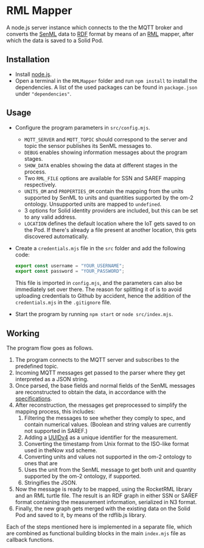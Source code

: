 # RML Mapper

A node.js server instance which connects to the the MQTT broker and converts the [SenML](https://tools.ietf.org/html/rfc8428) data to [RDF](https://www.w3.org/RDF/) format by means of an [RML](https://rml.io/) mapper, after which the data is saved to a Solid Pod.

## Installation

- Install [node.js](https://nodejs.org/en/).
- Open a terminal in the `RMLMapper` folder and run `npm install` to install the dependencies.
  A list of the used packages can be found in `package.json` under `"dependencies"`.

## Usage

- Configure the program parameters in `src/config.mjs`.

  - `MQTT_SERVER` and `MQTT_TOPIC` should correspond to the server and topic the sensor publishes its SenML messages to.
  - `DEBUG` enables showing information messages about the program stages.
  - `SHOW_DATA` enables showing the data at different stages in the process.
  - Two `RML_FILE` options are available for SSN and SAREF mapping respectively.
  - `UNITS_OM` and `PROPERTIES_OM` contain the mapping from the units supported by SenML to units and quantities supported by the om-2 ontology. Unsupported units are mapped to `undefined`.
  - 3 options for Solid identity providers are included, but this can be set to any valid address.
  - `LOCATION` defines the default location where the IoT gets saved to on the Pod.
    If there's already a file present at another location, this gets discovered automatically.

- Create a `credentials.mjs` file in the `src` folder and add the following code:

  ```javascript
  export const username = "YOUR_USERNAME";
  export const password = "YOUR_PASSWORD";
  ```

  This file is imported in `config.mjs`, and the parameters can also be immediately set over there.
  The reason for splitting it of is to avoid uploading credentials to Github by accident, hence the addition of the `credentials.mjs` in the `.gitignore` file.

- Start the program by running `npm start` or `node src/index.mjs`.

## Working

The program flow goes as follows.

1. The program connects to the MQTT server and subscribes to the predefined topic.
2. Incoming MQTT messages get passed to the parser where they get interpreted as a JSON string.
3. Once parsed, the base fields and normal fields of the SenML messages are reconstructed to obtain the data, in accordance with the [specifications](https://tools.ietf.org/html/rfc8428).
4. After reconstruction, the messages get preprocessed to simplify the mapping process, this includes:
   1. Filtering the messages to see whether they comply to spec, and contain numerical values.
      (Boolean and string values are currently not supported in SAREF.)
   2. Adding a [UUIDv4](https://www.ietf.org/rfc/rfc4122.txt) as a unique identifier for the measurement.
   3. Converting the timestamp from Unix format to the ISO-like format used in theNow xsd scheme.
   4. Converting units and values not supported in the om-2 ontology to ones that are
   5. Uses the unit from the SenML message to get both unit and quantity supported by the om-2 ontology, if supported.
   6. Stringifies the JSON.
5. Now the message is ready to be mapped, using the RocketRML library and an RML turtle file.
   The result is an RDF graph in either SSN or SAREF format containing the measurement information, serialized in N3 format.
6. Finally, the new graph gets merged with the existing data on the Solid Pod and saved to it, by means of the rdflib.js library.

Each of the steps mentioned here is implemented in a separate file, which are combined as functional building blocks in the main `index.mjs` file as callback functions.